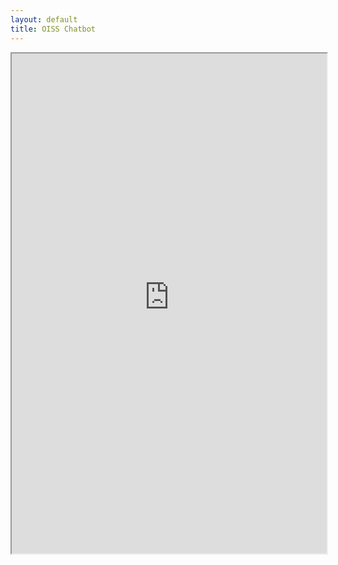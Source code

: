 ```yaml
---
layout: default
title: OISS Chatbot
---
```


<iframe src="https://chat-with-oiss.streamlit.app/" width="100%" height="800"></iframe>